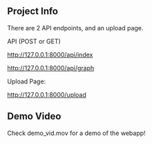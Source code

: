 
## Project Info

There are 2 API endpoints, and an upload page.

API (POST or GET)

http://127.0.0.1:8000/api/index

http://127.0.0.1:8000/api/graph

Upload Page:

http://127.0.0.1:8000/upload

## Demo Video

Check demo_vid.mov for a demo of the webapp!
